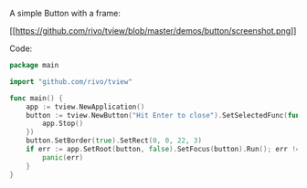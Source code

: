 A simple Button with a frame:

[[https://github.com/rivo/tview/blob/master/demos/button/screenshot.png]]

Code:

```go
package main

import "github.com/rivo/tview"

func main() {
	app := tview.NewApplication()
	button := tview.NewButton("Hit Enter to close").SetSelectedFunc(func() {
		app.Stop()
	})
	button.SetBorder(true).SetRect(0, 0, 22, 3)
	if err := app.SetRoot(button, false).SetFocus(button).Run(); err != nil {
		panic(err)
	}
}
```
